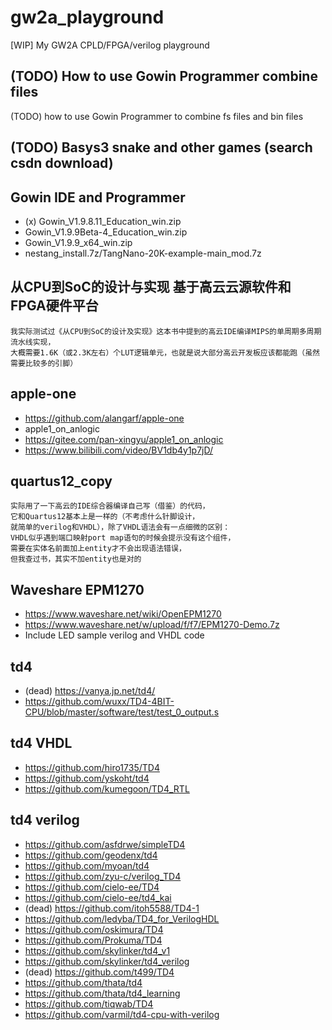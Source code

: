 # gw2a_playground
[WIP] My GW2A CPLD/FPGA/verilog playground

## (TODO) How to use Gowin Programmer combine files  
(TODO) how to use Gowin Programmer to combine fs files and bin files  

## (TODO) Basys3 snake and other games (search csdn download)   

## Gowin IDE and Programmer  
* (x) Gowin_V1.9.8.11_Education_win.zip  
* Gowin_V1.9.9Beta-4_Education_win.zip  
* Gowin_V1.9.9_x64_win.zip  
* nestang_install.7z/TangNano-20K-example-main_mod.7z  

## 从CPU到SoC的设计与实现 基于高云云源软件和FPGA硬件平台  
```
我实际测试过《从CPU到SoC的设计及实现》这本书中提到的高云IDE编译MIPS的单周期多周期流水线实现，
大概需要1.6K（或2.3K左右）个LUT逻辑单元，也就是说大部分高云开发板应该都能跑（虽然需要比较多的引脚）
```

## apple-one  
* https://github.com/alangarf/apple-one  
* apple1_on_anlogic   
* https://gitee.com/pan-xingyu/apple1_on_anlogic  
* https://www.bilibili.com/video/BV1db4y1p7jD/  

## quartus12_copy  
```
实际用了一下高云的IDE综合器编译自己写（借鉴）的代码，
它和Quartus12基本上是一样的（不考虑什么针脚设计，
就简单的verilog和VHDL），除了VHDL语法会有一点细微的区别：
VHDL似乎遇到端口映射port map语句的时候会提示没有这个组件，
需要在实体名前面加上entity才不会出现语法错误，
但我查过书，其实不加entity也是对的
```

## Waveshare EPM1270    
* https://www.waveshare.net/wiki/OpenEPM1270  
* https://www.waveshare.net/w/upload/f/f7/EPM1270-Demo.7z
* Include LED sample verilog and VHDL code  

## td4  
* (dead) https://vanya.jp.net/td4/
* https://github.com/wuxx/TD4-4BIT-CPU/blob/master/software/test/test_0_output.s

## td4 VHDL  
* https://github.com/hiro1735/TD4
* https://github.com/yskoht/td4
* https://github.com/kumegoon/TD4_RTL

## td4 verilog  
* https://github.com/asfdrwe/simpleTD4
* https://github.com/geodenx/td4
* https://github.com/myoan/td4
* https://github.com/zyu-c/verilog_TD4  
* https://github.com/cielo-ee/TD4
* https://github.com/cielo-ee/td4_kai
* (dead) https://github.com/itoh5588/TD4-1
* https://github.com/ledyba/TD4_for_VerilogHDL
* https://github.com/oskimura/TD4
* https://github.com/Prokuma/TD4
* https://github.com/skylinker/td4_v1
* https://github.com/skylinker/td4_verilog
* (dead) https://github.com/t499/TD4
* https://github.com/thata/td4
* https://github.com/thata/td4_learning
* https://github.com/tiqwab/TD4
* https://github.com/varmil/td4-cpu-with-verilog

